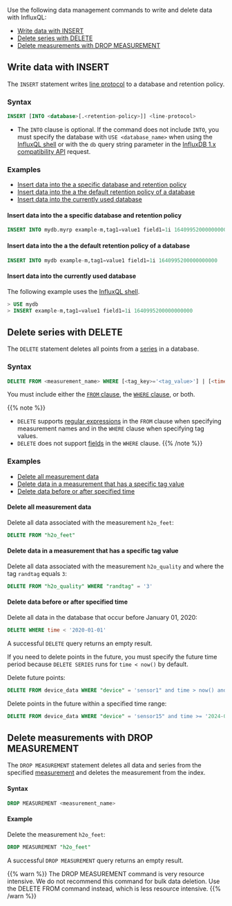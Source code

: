 
Use the following data management commands to write and delete data with InfluxQL:

- [Write data with INSERT](#write-data-with-insert)
- [Delete series with DELETE](#delete-series-with-delete)
- [Delete measurements with DROP MEASUREMENT](#delete-measurements-with-drop-measurement)

## Write data with INSERT

The `INSERT` statement writes [line protocol](/influxdb/version/reference/syntax/line-protocol/)
to a database and retention policy.

### Syntax
```sql
INSERT [INTO <database>[.<retention-policy>]] <line-protocol>
```

- The `INTO` clause is optional.
  If the command does not include `INTO`, you must specify the
  database with `USE <database_name>` when using the [InfluxQL shell](/influxdb/version/tools/influxql-shell/)
  or with the `db` query string parameter in the
  [InfluxDB 1.x compatibility API](/influxdb/version/reference/api/influxdb-1x/) request.

### Examples

- [Insert data into the a specific database and retention policy](#insert-data-into-the-a-specific-database-and-retention-policy)
- [Insert data into the a the default retention policy of a database](#insert-data-into-the-a-the-default-retention-policy-of-a-database)
- [Insert data into the currently used database](#insert-data-into-the-currently-used-database)

#### Insert data into the a specific database and retention policy

```sql
INSERT INTO mydb.myrp example-m,tag1=value1 field1=1i 1640995200000000000
```

#### Insert data into the a the default retention policy of a database

```sql
INSERT INTO mydb example-m,tag1=value1 field1=1i 1640995200000000000
```

#### Insert data into the currently used database

The following example uses the [InfluxQL shell](/influxdb/version/tools/influxql-shell).

```sql
> USE mydb
> INSERT example-m,tag1=value1 field1=1i 1640995200000000000
```

## Delete series with DELETE

The `DELETE` statement deletes all points from a [series](/influxdb/version/reference/glossary/#series) in a database.

### Syntax

```sql
DELETE FROM <measurement_name> WHERE [<tag_key>='<tag_value>'] | [<time interval>]
```

You must include either the [`FROM` clause](/influxdb/version/query-data/influxql/explore-data/select/#from-clause), the [`WHERE` clause](/influxdb/version/query-data/influxql/explore-data/where/), or both.

{{% note %}}
- `DELETE` supports [regular expressions](/influxdb/version/query-data/influxql/explore-data/regular-expressions/)
  in the `FROM` clause when specifying measurement names and in the `WHERE` clause
  when specifying tag values.
- `DELETE` does not support [fields](/influxdb/version/reference/glossary/#field) in the `WHERE` clause.
{{% /note %}}

### Examples

- [Delete all measurement data](#delete-all-measurement-data)
- [Delete data in a measurement that has a specific tag value](#delete-data-in-a-measurement-that-has-a-specific-tag-value)
- [Delete data before or after specified time](#delete-data-before-or-after-specified-time)

#### Delete all measurement data

Delete all data associated with the measurement `h2o_feet`:

```sql
DELETE FROM "h2o_feet"
```

#### Delete data in a measurement that has a specific tag value

Delete all data associated with the measurement `h2o_quality` and where the tag `randtag` equals `3`:

```sql
DELETE FROM "h2o_quality" WHERE "randtag" = '3'
```

#### Delete data before or after specified time

Delete all data in the database that occur before January 01, 2020:

```sql
DELETE WHERE time < '2020-01-01'
```

A successful `DELETE` query returns an empty result.

If you need to delete points in the future, you must specify the future time period because `DELETE SERIES` runs for `time < now()` by default.

Delete future points:

```sql 
DELETE FROM device_data WHERE "device" = 'sensor1" and time > now() and < '2024-01-14T01:00:00Z'
```

Delete points in the future within a specified time range:

```sql
DELETE FROM device_data WHERE "device" = 'sensor15" and time >= '2024-01-01T12:00:00Z' and <= '2025-06-30T11:59:00Z'
```

## Delete measurements with DROP MEASUREMENT

The `DROP MEASUREMENT` statement deletes all data and series from the specified [measurement](/influxdb/version/reference/glossary/#measurement) and deletes the measurement from the index.

#### Syntax

```sql
DROP MEASUREMENT <measurement_name>
```

#### Example

Delete the measurement `h2o_feet`:

```sql
DROP MEASUREMENT "h2o_feet"
```

A successful `DROP MEASUREMENT` query returns an empty result.

{{% warn %}}
The DROP MEASUREMENT command is very resource intensive. We do not recommend this command for bulk data deletion.  Use the DELETE FROM command instead, which is less resource intensive. 
{{% /warn %}}
